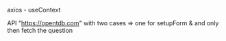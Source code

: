 axios - useContext

API "https://opentdb.com" with two cases => one for setupForm & and only then fetch the question
